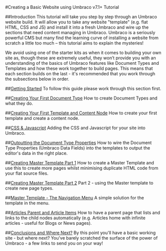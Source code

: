 #Creating a Basic Website using Umbraco v7.1+ Tutorial

##Introduction 
This tutorial will take you step by step through an Umbraco website build. It will allow you to take any website "template" (e.g. flat HTML, CSS and JS) and install it into a fresh Umbraco and wire up the sections that need content managing in Umbraco.  Umbraco is a seriously powerful CMS but many find the learning curve of installing a website from scratch a little too much – this tutorial aims to explain the mysteries!


We avoid using one of the starter kits as when it comes to building your own site as, though these are extremely useful, they won’t provide you with an understanding of the basics of Umbraco features like Document Types and Templates and how these work together to build pages. This means that each section builds on the last - it's recommended that you work through the subsections below in order. 


##[Getting Started](Getting-Started.md)
To follow this guide please work through this section first. 


##[Creating Your First Document Type](Document-Types.md)
How to create Document Types and what they do.


##[Creating Your First Template and Content Node](Creating-Your-First-Template-and-Content-Node.md)
How to create your first template and create a content node. 


##[CSS & Javascript](CSS-And-Javascript.md)
Adding the CSS and Javascript for your site into Umbraco.


##[Outputting the Document Type Properties](Outputting-the-Document-Type-Properties.md)
How to wire the Document Type Properties (Umbraco Data Fields) into the templates to output the editor's data in the right place.


##[Creating Master Template Part 1](Creating-Master-Template-Part-1.md)
How to create a Master Template and use this to create more pages whilst minimising duplicate HTML code from your flat source files.


##[Creating Master Template Part 2](Creating-Master-Template-Part-2.md)
Part 2 - using the Master template to create new page types. 


##[Master Template - The Navigation Menu](Master-Template-The-Navigation-Menu.md)
A simple solution for the template in the menu. 


##[Articles Parent and Article Items](Articles-Parent-and-Article-Items.md)
How to have a parent page that lists and links to the child nodes automatically (e.g. Articles home with infinite articles - useful for Blogs or News pages). 


##[Conclusions and Where Next?](Conclusions-Where-Next.md)
By this point you'll have a basic working site - but where next?  You've barely scratched the surface of the power of Umbraco - a few links to send you on your way!
